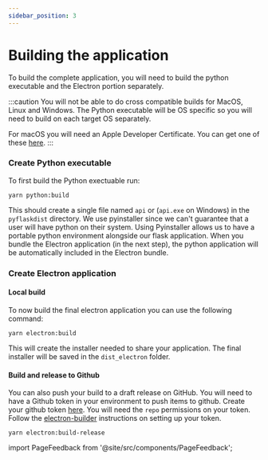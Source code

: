 ```yaml
---
sidebar_position: 3
---
```


# Building the application

To build the complete application, you will need to build the python executable and the Electron portion separately.

:::caution
You will not be able to do cross compatible builds for MacOS, Linux and Windows. The Python executable will be OS specific so you will need to build on each target OS separately.

For macOS you will need an Apple Developer Certificate. You can get one of these [here](https://developer.apple.com/support/certificates/).
:::

### Create Python executable

To first build the Python exectuable run:

```shell
yarn python:build
```

This should create a single file named `api` or (`api.exe` on Windows) in the `pyflaskdist` directory. We use pyinstaller since we can't guarantee that a user will have python on their system. Using Pyinstaller allows us to have a portable python environment alongside our flask application. When you bundle the Electron application (in the next step), the python application will be automatically included in the Electron bundle.

### Create Electron application

#### Local build

To now build the final electron application you can use the following command:

```shell
yarn electron:build
```

This will create the installer needed to share your application. The final installer will be saved in the `dist_electron` folder.

#### Build and release to Github

You can also push your build to a draft release on GitHub. You will need to have a Github token in your environment to push items to github. Create your github token [here](https://github.com/settings/tokens). You will need the `repo` permissions on your token. Follow the [electron-builder](https://www.electron.build/configuration/publish) instructions on setting up your token.

```shell
yarn electron:build-release
```

import PageFeedback from '@site/src/components/PageFeedback';

<PageFeedback />
